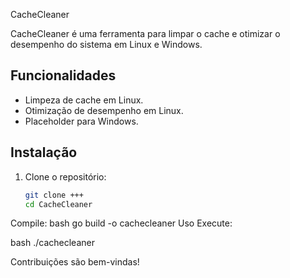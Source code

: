  CacheCleaner

CacheCleaner é uma ferramenta para limpar o cache e otimizar o desempenho do sistema em Linux e Windows.

## Funcionalidades

- Limpeza de cache em Linux.
- Otimização de desempenho em Linux.
- Placeholder para Windows.

## Instalação

1. Clone o repositório:
   ```bash
   git clone +++
   cd CacheCleaner
Compile:
bash
go build -o cachecleaner
Uso
Execute:

bash
./cachecleaner

Contribuições são bem-vindas!
